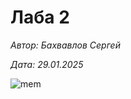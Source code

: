 # Лаба 2

*Автор: Бахвавлов Сергей*

*Дата: 29.01.2025*

![mem](https://avatars.mds.yandex.net/i?id=9aae43c80260deec6cbc6e9eaff3ac8717e22ec5-10157084-images-thumbs&n=13)

